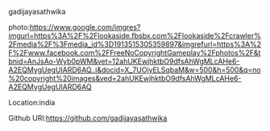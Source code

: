 gadijayasathwika

photo:https://www.google.com/imgres?imgurl=https%3A%2F%2Flookaside.fbsbx.com%2Flookaside%2Fcrawler%2Fmedia%2F%3Fmedia_id%3D1913515305359897&imgrefurl=https%3A%2F%2Fwww.facebook.com%2FFreeNoCopyrightGameplay%2Fphotos%2F&tbnid=AnJsAo-Wyb0pWM&vet=12ahUKEwjhktbO9dfsAhWgMLcAHe6-A2EQMygUegUIARD6AQ..i&docid=X_7UOjyELSqbaM&w=500&h=500&q=no%20copyright%20images&ved=2ahUKEwjhktbO9dfsAhWgMLcAHe6-A2EQMygUegUIARD6AQ

Location:india

Github URl:https://github.com/gadijayasathwika
